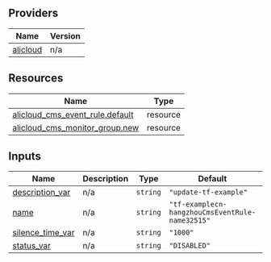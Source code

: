 <!-- BEGIN_TF_DOCS -->
## Providers

| Name | Version |
|------|---------|
| <a name="provider_alicloud"></a> [alicloud](#provider\_alicloud) | n/a |

## Resources

| Name | Type |
|------|------|
| [alicloud_cms_event_rule.default](https://registry.terraform.io/providers/hashicorp/alicloud/latest/docs/resources/cms_event_rule) | resource |
| [alicloud_cms_monitor_group.new](https://registry.terraform.io/providers/hashicorp/alicloud/latest/docs/resources/cms_monitor_group) | resource |

## Inputs

| Name | Description | Type | Default | Required |
|------|-------------|------|---------|:--------:|
| <a name="input_description_var"></a> [description\_var](#input\_description\_var) | n/a | `string` | `"update-tf-example"` | no |
| <a name="input_name"></a> [name](#input\_name) | n/a | `string` | `"tf-examplecn-hangzhouCmsEventRule-name32515"` | no |
| <a name="input_silence_time_var"></a> [silence\_time\_var](#input\_silence\_time\_var) | n/a | `string` | `"1000"` | no |
| <a name="input_status_var"></a> [status\_var](#input\_status\_var) | n/a | `string` | `"DISABLED"` | no |
<!-- END_TF_DOCS -->    
